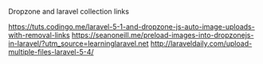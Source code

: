 Dropzone and laravel collection links

https://tuts.codingo.me/laravel-5-1-and-dropzone-js-auto-image-uploads-with-removal-links
https://seanoneill.me/preload-images-into-dropzonejs-in-laravel/?utm_source=learninglaravel.net
http://laraveldaily.com/upload-multiple-files-laravel-5-4/
